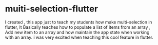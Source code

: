 # muiti-selection-flutter
I created , this app just to teach my students how make multi-selection in flutter, It Basically teaches how to populate a list of items from an array , Add new item to an array and how maintain the app state when working with an array. i was very excited when teaching this cool feature in flutter.
